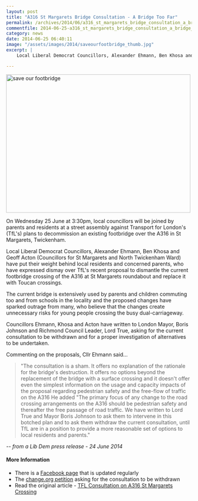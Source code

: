 ```yaml
---
layout: post
title: "A316 St Margarets Bridge Consultation - A Bridge Too Far"
permalink: /archives/2014/06/a316_st_margarets_bridge_consultation_a_bridge_too.html
commentfile: 2014-06-25-a316_st_margarets_bridge_consultation_a_bridge_too
category: news
date: 2014-06-25 06:40:11
image: "/assets/images/2014/saveourfootbridge_thumb.jpg"
excerpt: |
    Local Liberal Democrat Councillors, Alexander Ehmann, Ben Khosa and Geoff Acton (Councillors for St Margarets and North Twickenham Ward) have put their weight behind local residents and  concerned parents, who have expressed dismay over TfL's recent proposal to dismantle the  current footbridge crossing of the A316 at St Margarets roundabout and replace it with Toucan  crossings.

---
```


<a href="/assets/images/2014/saveourfootbridge.jpg" title="See larger version of - save our footbridge"><img src="/assets/images/2014/saveourfootbridge_thumb.jpg" width="500" height="375" alt="save our footbridge" class="photo center" /></a>

On Wednesday 25 June at 3:30pm, local councillors will be joined by parents and residents at a street assembly against Transport for London's (TfL's) plans to decommission an existing footbridge over the A316 in St Margarets, Twickenham.

Local Liberal Democrat Councillors, Alexander Ehmann, Ben Khosa and Geoff Acton (Councillors for St Margarets and North Twickenham Ward) have put their weight behind local residents and concerned parents, who have expressed dismay over TfL's recent proposal to dismantle the current footbridge crossing of the A316 at St Margarets roundabout and replace it with Toucan crossings.

The current bridge is extensively used by parents and children commuting too and from schools in the locality and the proposed changes have sparked outrage from many, who believe that the changes create unnecessary risks for young people crossing the busy dual-carriageway.

Councillors Ehmann, Khosa and Acton have written to London Mayor, Boris Johnson and Richmond Council Leader, Lord True, asking for the current consultation to be withdrawn and for a proper investigation of alternatives to be undertaken.

Commenting on the proposals, Cllr Ehmann said...

> "The consultation is a sham. It offers no explanation of the rationale for the bridge's destruction. It offers no options beyond the replacement of the bridge with a surface crossing and it doesn't offer even the simplest information on the usage and capacity impacts of the proposal regarding pedestrian safety and the free-flow of traffic on the A316 He added "The primary focus of any change to the road crossing arrangements on the A316 should be pedestrian safety and thereafter the free passage of road traffic. We have written to Lord True and Mayor Boris Johnson to ask them to intervene in this botched plan and to ask them withdraw the current consultation, until TfL are in a position to provide a more reasonable set of options to local residents and parents."

<cite>-- from a Lib Dem press release - 24 June 2014</cite>

#### More Information

-   There is a [Facebook page](http://www.facebook.com/saveourfootbridge) that is updated regularly
-   The [change.org petition](http://www.change.org/en-GB/petitions/transport-for-london-withdraw-the-consultation-calling-for-the-removal-of-the-existing-st-margaret-s-footbridge-over-the-a316-and-its-replacement-with-toucan-crossings) asking for the consultation to be withdrawn
-   Read the original article - [TFL Consultation on A316 St Margarets Crossing](/archives/2014/06/tfl_consultation_on_a316_st_margarets_crossing.html)

